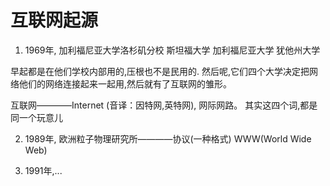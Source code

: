 # 互联网起源

1. 1969年,
加利福尼亚大学洛杉矶分校
斯坦福大学
加利福尼亚大学
犹他州大学

早起都是在他们学校内部用的,压根也不是民用的.
然后呢,它们四个大学决定把网络他们的网络连接起来一起用,然后就有了互联网的雏形。

互联网————Internet (音译：因特网,英特网), 网际网路。  其实这四个词,都是同一个玩意儿

2. 1989年,
欧洲粒子物理研究所————协议(一种格式)
WWW(World Wide Web)

3. 1991年,...

